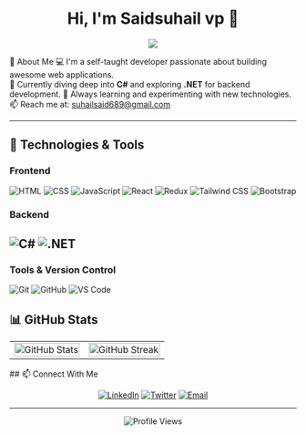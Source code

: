 <h1 align="center">Hi, I'm Saidsuhail vp 👋</h1>

<p align="center">
  <img src="https://readme-typing-svg.herokuapp.com?font=Fira+Code&size=22&pause=1000&color=32CD32&width=435&lines=Web+Developer;React+%7C+JavaScript+%7C+Tailwind+CSS" />
</p>

🚀 About Me
💻 I'm a self-taught developer passionate about building awesome web applications.  
🎯 Currently diving deep into **C#** and exploring **.NET** for backend development.
🌱 Always learning and experimenting with new technologies.  
📫 Reach me at: [suhailsaid689@gmail.com](mailto:suhailsaid689@gmail.com)

---

## 🔧 Technologies & Tools
### **Frontend**
![HTML](https://img.shields.io/badge/-HTML5-E34F26?style=for-the-badge&logo=html5&logoColor=white)
![CSS](https://img.shields.io/badge/-CSS3-1572B6?style=for-the-badge&logo=css3&logoColor=white)
![JavaScript](https://img.shields.io/badge/-JavaScript-F7DF1E?style=for-the-badge&logo=javascript&logoColor=black)
![React](https://img.shields.io/badge/-React-61DAFB?style=for-the-badge&logo=react&logoColor=white)
![Redux](https://img.shields.io/badge/-Redux-764ABC?style=for-the-badge&logo=redux&logoColor=white)
![Tailwind CSS](https://img.shields.io/badge/-TailwindCSS-38B2AC?style=for-the-badge&logo=tailwind-css&logoColor=white)
![Bootstrap](https://img.shields.io/badge/-Bootstrap-7952B3?style=for-the-badge&logo=bootstrap&logoColor=white)
### **Backend**
![C#](https://img.shields.io/badge/-C%23-239120?style=for-the-badge&logo=c-sharp&logoColor=white)
![.NET](https://img.shields.io/badge/-.NET-512BD4?style=for-the-badge&logo=dotnet&logoColor=white)
---
### **Tools & Version Control**
![Git](https://img.shields.io/badge/-Git-F05032?style=for-the-badge&logo=git&logoColor=white)
![GitHub](https://img.shields.io/badge/-GitHub-181717?style=for-the-badge&logo=github&logoColor=white)
![VS Code](https://img.shields.io/badge/-VSCode-007ACC?style=for-the-badge&logo=visual-studio-code&logoColor=white)

## 📊 GitHub Stats
<p align="center">
  <table>
    <tr>
      <td>
        <img src="https://github-readme-stats-sigma-five.vercel.app/api?username=SaidSuhail&show_icons=true&theme=tokyonight" width="100%" alt="GitHub Stats" />
      </td>
      <td>
        <img src="https://github-readme-streak-stats.herokuapp.com/?user=SaidSuhail&theme=tokyonight" width="100%" alt="GitHub Streak" />
      </td>
    </tr>
  </table>
</p>
## 📫 Connect With Me
<p align="center">
  <a href="saidsuhail-vp-796b73312"><img src="https://img.shields.io/badge/-LinkedIn-0077B5?style=for-the-badge&logo=linkedin&logoColor=white" alt="LinkedIn"></a>
  <a href="https://twitter.com/your-twitter"><img src="https://img.shields.io/badge/-Twitter-1DA1F2?style=for-the-badge&logo=twitter&logoColor=white" alt="Twitter"></a>
  <a href="mailto:suhailsaid689@gmail.com"><img src="https://img.shields.io/badge/-Email-D14836?style=for-the-badge&logo=gmail&logoColor=white" alt="Email"></a>
</p>

***
<p align="center">
  <img src="https://komarev.com/ghpvc/?username=SaidSuhail&color=blue&style=flat-square" alt="Profile Views" />
